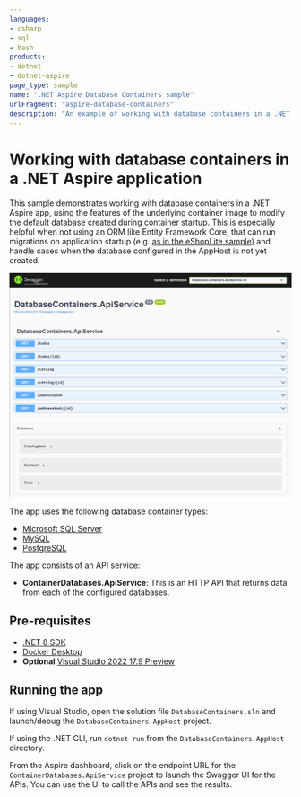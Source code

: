 ```yaml
---
languages:
- csharp
- sql
- bash
products:
- dotnet
- dotnet-aspire
page_type: sample
name: ".NET Aspire Database Containers sample"
urlFragment: "aspire-database-containers"
description: "An example of working with database containers in a .NET Aspire app."
---
```


# Working with database containers in a .NET Aspire application

This sample demonstrates working with database containers in a .NET Aspire app, using the features of the underlying container image to modify the default database created during container startup. This is especially helpful when not using an ORM like Entity Framework Core, that can run migrations on application startup (e.g. [as in the eShopLite sample](../eShopLite/eShopLite.CatalogDbManager)) and handle cases when the database configured in the AppHost is not yet created.

![Screenshot of the Swagger UI for the API service that returns data from the configured database containers](./images/db-containers-apiservice-swagger-ui.png)

The app uses the following database container types:

- [Microsoft SQL Server](https://mcr.microsoft.com/en-us/product/mssql/server/about)
- [MySQL](https://hub.docker.com/_/mysql)
- [PostgreSQL](https://hub.docker.com/_/postgres/)

The app consists of an API service:

- **ContainerDatabases.ApiService**: This is an HTTP API that returns data from each of the configured databases.

## Pre-requisites

- [.NET 8 SDK](https://dotnet.microsoft.com/download/dotnet/8.0)
- [Docker Desktop](https://www.docker.com/products/docker-desktop/)
- **Optional** [Visual Studio 2022 17.9 Preview](https://visualstudio.microsoft.com/vs/preview/)

## Running the app

If using Visual Studio, open the solution file `DatabaseContainers.sln` and launch/debug the `DatabaseContainers.AppHost` project.

If using the .NET CLI, run `dotnet run` from the `DatabaseContainers.AppHost` directory.

From the Aspire dashboard, click on the endpoint URL for the `ContainerDatabases.ApiService` project to launch the Swagger UI for the APIs. You can use the UI to call the APIs and see the results.